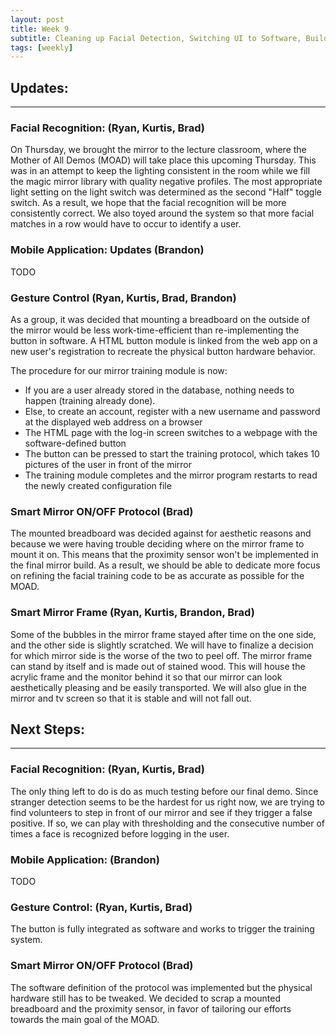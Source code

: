 ```yaml
---
layout: post
title: Week 9
subtitle: Cleaning up Facial Detection, Switching UI to Software, Building the Outer Frame
tags: [weekly]
---
```


## Updates:
---

### Facial Recognition: (Ryan, Kurtis, Brad)
On Thursday, we brought the mirror to the lecture classroom, where the Mother of All Demos (MOAD) will take place this upcoming Thursday. This was in an attempt to keep the lighting consistent in the room while we fill the magic mirror library with quality negative profiles. The most appropriate light setting on the light switch was determined as the second "Half" toggle switch. As a result, we hope that the facial recognition will be more consistently correct. We also toyed around the system so that more facial matches in a row would have to occur to identify a user.

### Mobile Application: Updates (Brandon)
TODO

### Gesture Control (Ryan, Kurtis, Brad, Brandon)
As a group, it was decided that mounting a breadboard on the outside of the mirror would be less work-time-efficient than re-implementing the button in software. A HTML button module is linked from the web app on a new user's registration to recreate the physical button hardware behavior.

The procedure for our mirror training module is now:
* If you are a user already stored in the database, nothing needs to happen (training already done).
* Else, to create an account, register with a new username and password at the displayed web address on a browser
* The HTML page with the log-in screen switches to a webpage with the software-defined button
* The button can be pressed to start the training protocol, which takes 10 pictures of the user in front of the mirror
* The training module completes and the mirror program restarts to read the newly created configuration file

### Smart Mirror ON/OFF Protocol (Brad)
The mounted breadboard was decided against for aesthetic reasons and because we were having trouble deciding where on the mirror frame to mount it on. This means that the proximity sensor won't be implemented in the final mirror build. As a result, we should be able to dedicate more focus on refining the facial training code to be as accurate as possible for the MOAD. 

### Smart Mirror Frame (Ryan, Kurtis, Brandon, Brad)
Some of the bubbles in the mirror frame stayed after time on the one side, and the other side is slightly scratched. We will have to finalize a decision for which mirror side is the worse of the two to peel off. The mirror frame can stand by itself and is made out of stained wood. This will house the acrylic frame and the monitor behind it so that our mirror can look aesthetically pleasing and be easily transported. We will also glue in the mirror and tv screen so that it is stable and will not fall out.

## Next Steps:
---

### Facial Recognition: (Ryan, Kurtis, Brad)
The only thing left to do is do as much testing before our final demo. Since stranger detection seems to be the hardest for us right now, we are trying to find volunteers to step in front of our mirror and see if they trigger a false positive. If so, we can play with thresholding and the consecutive number of times a face is recognized before logging in the user.

### Mobile Application: (Brandon)
TODO

### Gesture Control: (Ryan, Kurtis, Brad)
The button is fully integrated as software and works to trigger the training system.

### Smart Mirror ON/OFF Protocol (Brad)
The software definition of the protocol was implemented but the physical hardware still has to be tweaked. We decided to scrap a mounted breadboard and the proximity sensor, in favor of tailoring our efforts towards the main goal of the MOAD.

